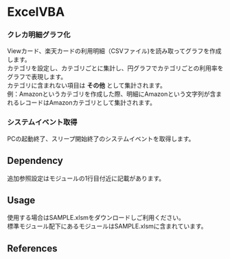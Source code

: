 # ExcelVBA
### クレカ明細グラフ化
Viewカード、楽天カードの利用明細（CSVファイル)を読み取ってグラフを作成します。<br>
カテゴリを設定し、カテゴリごとに集計し、円グラフでカテゴリごとの利用率をグラフで表現します。<br>
カテゴリに含まれない項目は **その他** として集計されます。<br>
例：Amazonというカテゴリを作成した際、明細にAmazonという文字列が含まれるレコードはAmazonカテゴリとして集計されます。


### システムイベント取得
PCの起動終了、スリープ開始終了のシステムイベントを取得します。<br>

## Dependency
追加参照設定はモジュールの1行目付近に記載があります。<br>

## Usage
使用する場合はSAMPLE.xlsmをダウンロードしご利用ください。<br>
標準モジュール配下にあるモジュールはSAMPLE.xlsmに含まれています。

## References
